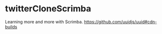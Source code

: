 # twitterCloneScrimba
Learning more and more with Scrimba.
https://github.com/uuidjs/uuid#cdn-builds

